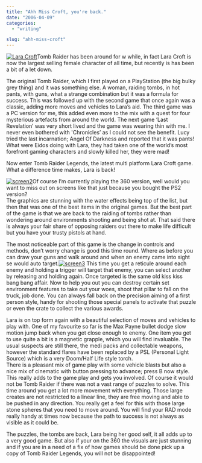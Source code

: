 ```yaml
---
title: "Ahh Miss Croft, you're back."
date: "2006-04-09"
categories: 
  - "writing"

slug: "ahh-miss-croft"
---
```


[![Lara Croft](/images/125764122_fe2b0deba7_m.jpg)](http://www.flickr.com/photos/funkylarma/125764122/ "Photo Sharing")Tomb Raider has been around for w while, in fact Lara Croft is now the largest selling female character of all time, but recently is has been a bit of a let down.

The original Tomb Raider, which I first played on a PlayStation (the big bulky grey thing) and it was something else. A woman, raiding tombs, in hot pants, with guns, what a strange combination but it was a formula for success. This was followed up with the second game that once again was a classic, adding more moves and vehicles to Lara’s aid. The third game was a PC version for me, this added even more to the mix with a quest for four mysterious artefacts from around the world. The next game ‘Last Revelation’ was very short lived and the game was wearing thin with me. I never even bothered with 'Chronicles’ as I could not see the benefit. Lucy tried the last incarnation; Angel Of Darkness and reported that it was pants! What were Eidos doing with Lara, they had taken one of the world’s most forefront gaming characters and slowly killed her, they were mad!

Now enter Tomb Raider Legends, the latest multi platform Lara Croft game.  
What a difference time makes, Lara is back!  
  
[![screen2](/images/125764123_fb52d3fd9f_m.jpg)](http://www.flickr.com/photos/funkylarma/125764123/ "Photo Sharing")Of course I’m currently playing the 360 version, well would you want to miss out on screens like that just because you bought the PS2 version?  
The graphics are stunning with the water effects being top of the list, but then that was one of the best items in the original games. But the best part of the game is that we are back to the raiding of tombs rather than wondering around environments shooting and being shot at. That said there is always your fair share of opposing raiders out there to make life difficult but you have your trusty pistols at hand.

The most noticeable part of this game is the change in controls and methods, don’t worry change is good this time round. Where as before you can draw your guns and walk around and when an enemy came into sight se would auto target.[![screen3](/images/125764124_35b6379c62_m.jpg)](http://www.flickr.com/photos/funkylarma/125764124/ "Photo Sharing") This time you get a reticule around each enemy and holding a trigger will target that enemy, you can select another by releasing and holding again. Once targeted is the same old kiss kiss bang bang affair. Now to help you out you can destroy certain set environment features to take out your woes, shoot that pillar to fall on the truck, job done. You can always fall back on the precision aiming of a first person style, handy for shooting those special panels to activate that puzzle or even the crate to collect the various awards.

Lara is on top form again with a beautiful selection of moves and vehicles to play with. One of my favourite so far is the Max Payne bullet dodge slow motion jump back when you get close enough to enemy. One item you get to use quite a bit is a magnetic grapple, which you will find invaluable. The usual suspects are still there, the medi packs and collectable weapons, however the standard flares have been replaced by a PSL (Personal Light Source) which is a very Doom/Half Life style torch.  
There is a pleasant mix of game play with some vehicle blasts but also a nice mix of cinematic with button pressing to advance; press B now style. This really adds to the game play and gets you involved. Of course it would not be Tomb Raider if there was not a vast range of puzzles to solve. This time around you get a lot more movement with everything. Those large creates are not restricted to a linear line, they are free moving and able to be pushed in any direction. You really get a feel for this with those large stone spheres that you need to move around. You will find your RAD mode really handy at times now because the path to success is not always as visible as it could be.

The puzzles, the tombs are back, Lara being her good self, it all adds up to a very good game. But also if your on the 360 the visuals are just stunning and if you are in a need of a fix of how games should be done pick up a copy of Tomb Raider Legends, you will not be disappointed!
